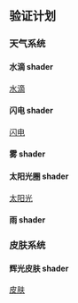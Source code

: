 ## 验证计划

### 天气系统

#### 水滴 shader

[水滴](https://www.shadertoy.com/view/ldfyzl)

#### 闪电 shader

[闪电](https://www.shadertoy.com/view/ltffzl)

#### 雾 shader

#### 太阳光圈 shader

[太阳光](https://www.shadertoy.com/view/XsXXDn)

#### 雨 shader

### 皮肤系统

#### 辉光皮肤 shader

[皮肤](https://www.shadertoy.com/view/mtyGWy)

